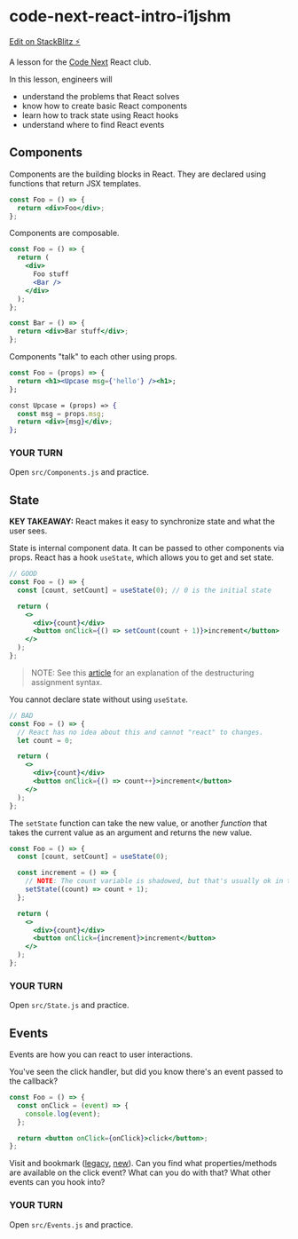 # code-next-react-intro-i1jshm

[Edit on StackBlitz ⚡️](https://stackblitz.com/edit/code-next-react-intro-i1jshm)

A lesson for the [Code Next](https://codenext.withgoogle.com/) React club.

In this lesson, engineers will

- understand the problems that React solves
- know how to create basic React components
- learn how to track state using React hooks
- understand where to find React events

## Components

Components are the building blocks in React. They are declared using functions that return JSX templates.

```jsx
const Foo = () => {
  return <div>Foo</div>;
};
```

Components are composable.

```jsx
const Foo = () => {
  return (
    <div>
      Foo stuff
      <Bar />
    </div>
  );
};

const Bar = () => {
  return <div>Bar stuff</div>;
};
```

Components "talk" to each other using props.

```jsx
const Foo = (props) => {
  return <h1><Upcase msg={'hello'} /><h1>;
};

const Upcase = (props) => {
  const msg = props.msg;
  return <div>{msg}</div>;
};
```

### YOUR TURN

Open `src/Components.js` and practice.

## State

**KEY TAKEAWAY:** React makes it easy to synchronize state and what the user sees.

State is internal component data. It can be passed to other components via props. React has a hook `useState`, which allows you to get and set state.

```jsx
// GOOD
const Foo = () => {
  const [count, setCount] = useState(0); // 0 is the initial state

  return (
    <>
      <div>{count}</div>
      <button onClick={() => setCount(count + 1)}>increment</button>
    </>
  );
};
```

> NOTE: See this [article](https://developer.mozilla.org/en-US/docs/Web/JavaScript/Reference/Operators/Destructuring_assignment) for an explanation of the destructuring assignment syntax.

You cannot declare state without using `useState`.

```jsx
// BAD
const Foo = () => {
  // React has no idea about this and cannot "react" to changes.
  let count = 0;

  return (
    <>
      <div>{count}</div>
      <button onClick={() => count++}>increment</button>
    </>
  );
};
```

The `setState` function can take the new value, or another _function_ that takes the current value as an argument and returns the new value.

```jsx
const Foo = () => {
  const [count, setCount] = useState(0);

  const increment = () => {
    // NOTE: The count variable is shadowed, but that's usually ok in this context.
    setState((count) => count + 1);
  };

  return (
    <>
      <div>{count}</div>
      <button onClick={increment}>increment</button>
    </>
  );
};
```

### YOUR TURN

Open `src/State.js` and practice.

## Events

Events are how you can react to user interactions.

You've seen the click handler, but did you know there's an event passed to the callback?

```jsx
const Foo = () => {
  const onClick = (event) => {
    console.log(event);
  };

  return <button onClick={onClick}>click</button>;
};
```

Visit and bookmark ([legacy](https://reactjs.org/docs/events.html), [new](https://react.dev/reference/react-dom/components/common)). Can you find what properties/methods are available on the click event? What can you do with that? What other events can you hook into?

### YOUR TURN

Open `src/Events.js` and practice.
